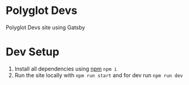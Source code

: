 # Polyglot Devs
Polyglot Devs site using Gatsby



# Dev Setup
1. Install all dependencies using [npm](https://www.npmjs.com/get-npm) `npm i`
2. Run the site locally with `npm run start`  and for dev run `npm run dev`

